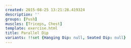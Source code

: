 ```yaml
---
created: 2015-08-25 13:21:28.419324
description: ''
groups: [Push]
muscles: [Triceps, Chest]
template: exercise.html
title: Parallel Dip
variants: !!set {Hanging Dip: null, Seated Dip: null}
---
```

